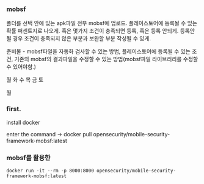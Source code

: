 ### mobsf

폴더를 선택
안에 있는 apk파일 전부 mobsf에 업로드.
플레이스토어에 등록될 수 있는 확률 퍼센트지로 나오게.
혹은 몇가지 조건이 충족되면 등록, 혹은 등록 안되게.
등록안될 경우 조건이 충족되지 않은 부분과 보완할 부분 작성될 수 있게.

준비물 - mobsf파일을 자동화 검사할 수 있는 방법, 플레이스토어에 등록될 수 있는 조건, 기존의 mobsf의 결과파일을 수정할 수 있는 방법(mobsf파일 라이브러리를 수정할 수 있어야함.)

월
화
수
목
금
토

월

### first.

install docker

enter the command -> docker pull opensecurity/mobile-security-framework-mobsf:latest

### mobsf를 활용한

```
docker run -it --rm -p 8000:8000 opensecurity/mobile-security-framework-mobsf:latest
```


